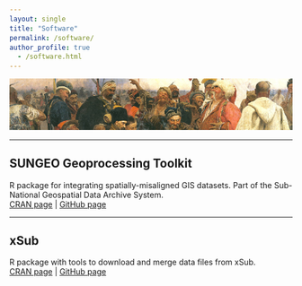 ```yaml
---
layout: single
title: "Software"
permalink: /software/
author_profile: true
  - /software.html
---
```


<!-- Google tag (gtag.js) -->
<script async src="https://www.googletagmanager.com/gtag/js?id=G-VSM97RVTRT"></script>
<script>
  window.dataLayer = window.dataLayer || [];
  function gtag(){dataLayer.push(arguments);}
  gtag('js', new Date());

  gtag('config', 'G-VSM97RVTRT');
</script>

![Banner](../images/repin_cossacks_crop.jpg "Repin")

---
## SUNGEO Geoprocessing Toolkit

R package for integrating spatially-misaligned GIS datasets. Part of the Sub-National Geospatial Data Archive System.
<br/>
[CRAN page](https://cran.r-project.org/web/packages/SUNGEO/index.html) | [GitHub page](https://github.com/zhukovyuri/SUNGEO)
<br/>

---
## xSub

R package with tools to download and merge data files from xSub.
<br/>
[CRAN page](https://cran.r-project.org/web/packages/xSub/index.html) | [GitHub page](https://github.com/zhukovyuri/xSub)
<br/>

